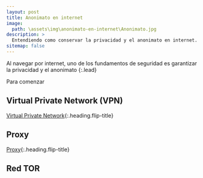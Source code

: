```yaml
---
layout: post
title: Anonimato en internet
image: 
  path: \assets\img\anonimato-en-internet\Anonimato.jpg
description: >
  Entendiendo como conservar la privacidad y el anonimato en internet.
sitemap: false
---
```


Al navegar por internet, uno de los fundamentos de seguridad es garantizar la privacidad y el anonimato 
{:.lead}

Para comenzar 

## Virtual Private Network (VPN)

[Virtual Private Network](2022-10-23-virtual-private-network.md){:.heading.flip-title}


## Proxy

[Proxy](2022-10-23-proxy.md){:.heading.flip-title}


## Red TOR

